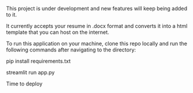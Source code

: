 This project is under development and new features will keep being added to it.

It currently accepts your resume in .docx format and converts it into a html template that you can host on the internet.

To run this application on your machine, clone this repo locally and run the following commands after navigating to the directory:

pip install requirements.txt

streamlit run app.py

Time to deploy
